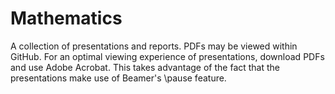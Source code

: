 # Mathematics
A collection of presentations and reports.
PDFs may be viewed within GitHub. For an optimal viewing experience of presentations, download PDFs and use Adobe Acrobat. This takes advantage of the fact that the presentations make use of Beamer's \pause feature.
